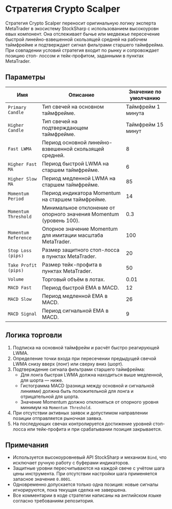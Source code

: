 # Стратегия Crypto Scalper

Стратегия Crypto Scalper переносит оригинальную логику эксперта MetaTrader в экосистему StockSharp с использованием высокоуровн
евых компонент. Она отслеживает бычье или медвежье пересечение быстрой линейно-взвешенной скользящей средней на рабочем таймфрейме
и подтверждает сигнал фильтрами старшего таймфрейма. При совпадении условий стратегия входит по рынку и сопровождает позицию стоп-
лоссом и тейк-профитом, заданными в пунктах MetaTrader.

## Параметры
| Имя | Описание | Значение по умолчанию |
| --- | --- | --- |
| `Primary Candle` | Тип свечей на основном таймфрейме. | Таймфрейм 1 минута |
| `Higher Candle` | Тип свечей на подтверждающем таймфрейме. | Таймфрейм 15 минут |
| `Fast LWMA` | Период основной линейно-взвешенной скользящей средней. | 8 |
| `Higher Fast MA` | Период быстрой LWMA на старшем таймфрейме. | 6 |
| `Higher Slow MA` | Период медленной LWMA на старшем таймфрейме. | 85 |
| `Momentum Period` | Период индикатора Momentum на старшем таймфрейме. | 14 |
| `Momentum Threshold` | Минимальное отклонение от опорного значения Momentum (уровень 100). | 0.3 |
| `Momentum Reference` | Опорное значение Momentum для имитации масштаба MetaTrader. | 100 |
| `Stop Loss (pips)` | Размер защитного стоп-лосса в пунктах MetaTrader. | 20 |
| `Take Profit (pips)` | Размер тейк-профита в пунктах MetaTrader. | 50 |
| `Volume` | Торговый объём в лотах. | 0.01 |
| `MACD Fast` | Период быстрой EMA в MACD. | 12 |
| `MACD Slow` | Период медленной EMA в MACD. | 26 |
| `MACD Signal` | Период сигнальной EMA в MACD. | 9 |

## Логика торговли
1. Подписка на основной таймфрейм и расчёт быстро реагирующей LWMA.
2. Определение точки входа при пересечении предыдущей свечой LWMA снизу вверх (лонг) или сверху вниз (шорт).
3. Подтверждение сигнала фильтрами старшего таймфрейма:
   - Для лонга быстрая LWMA должна находиться выше медленной, для шорта — ниже.
   - Гистограмма MACD (разница между основной и сигнальной линиями) должна быть положительной для лонга и отрицательной для шорта.
   - Значение Momentum должно отклоняться от опорного уровня минимум на `Momentum Threshold`.
4. При отсутствии активных заявок и допустимом направлении позиции отправляется рыночная заявка.
5. На последующих свечах контролируется достижение уровней стоп-лосса или тейк-профита и при срабатывании позиция закрывается.

## Примечания
- Используется высокоуровневый API StockSharp и механизм `Bind`, что исключает ручную работу с буферами индикаторов.
- Защитные уровни пересчитываются на каждой свече с учётом шага цены инструмента. При отсутствии настройки шага применяется
  запасное значение `0.0001`.
- Одновременно допускается только одна позиция: новые сигналы игнорируются, пока текущая сделка не завершена.
- Все комментарии в коде стратегии написаны на английском языке согласно требованиям репозитория.
